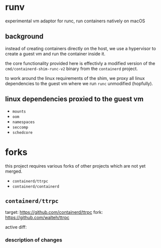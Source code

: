 # runv

experimental vm adaptor for runc, run containers natively on macOS

## background

instead of creating containers directly on the host, we use a hypervisor to create a guest vm and run the container inside it.

the core functionality provided here is effectivly a modified version of the `cmd/containerd-shim-runc-v2` binary from the `containerd` project.

to work around the linux requirements of the shim, we proxy all linux dependencies to the guest vm where we run `runc` unmodified (hopfully).

## linux dependencies proxied to the guest vm

-   `mounts`
-   `oom`
-   `namespaces`
-   `seccomp`
-   `schedcore`

# forks

this project requires various forks of other projects which are not yet merged.

-   `containerd/ttrpc`
-   `containerd/containerd`

## `containerd/ttrpc`

target: https://github.com/containerd/ttrpc
fork: https://github.com/walteh/ttrpc

active diff:

### description of changes
